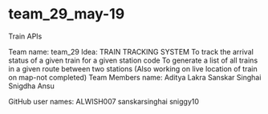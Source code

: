 # team_29_may-19
Train APIs

Team name: team_29
Idea: 
TRAIN TRACKING SYSTEM
To track the arrival status of a given train for a given station code
To generate a list of all trains in a given route between two stations
(Also working on live location of train on map-not completed) 
Team Members name:
Aditya Lakra
Sanskar Singhai
Snigdha Ansu

GitHub user names:
ALWISH007
sanskarsinghai
sniggy10




